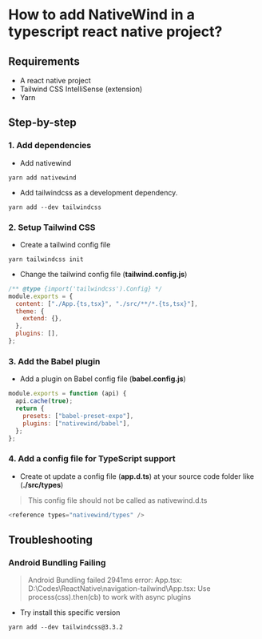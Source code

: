 # How to add NativeWind in a typescript react native project?

## Requirements

- A react native project
- Tailwind CSS IntelliSense (extension)
- Yarn

## Step-by-step

### 1. Add dependencies

- Add nativewind

```shell
yarn add nativewind
```

- Add tailwindcss as a development dependency.

```shell
yarn add --dev tailwindcss
```

### 2. Setup Tailwind CSS

- Create a tailwind config file

```shell
yarn tailwindcss init
```

- Change the tailwind config file (**tailwind.config.js**)

```javascript
/** @type {import('tailwindcss').Config} */
module.exports = {
  content: ["./App.{ts,tsx}", "./src/**/*.{ts,tsx}"],
  theme: {
    extend: {},
  },
  plugins: [],
};
```

### 3. Add the Babel plugin

- Add a plugin on Babel config file (**babel.config.js**)

```javascript
module.exports = function (api) {
  api.cache(true);
  return {
    presets: ["babel-preset-expo"],
    plugins: ["nativewind/babel"],
  };
};
```

### 4. Add a config file for TypeScript support

- Create ot update a config file (**app.d.ts**) at your source code folder like (**./src/types**)

> This config file should not be called as nativewind.d.ts

```javascript
<reference types="nativewind/types" />
```

## Troubleshooting

### Android Bundling Failing

> Android Bundling failed 2941ms
> error: App.tsx: D:\Codes\ReactNative\navigation-tailwind\App.tsx: Use process(css).then(cb) to work with async plugins

- Try install this specific version

```shell
yarn add --dev tailwindcss@3.3.2
```

